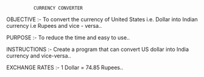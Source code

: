 
              CURRENCY CONVERTER

OBJECTIVE :- To convert the currency of United States 
             i.e. Dollar into Indian currency i.e 
             Rupees and vice - versa..

PURPOSE :- To reduce the time and easy to use..

INSTRUCTIONS :-
              Create a program that can convert 
              US dollar into India currency and
              vice-versa..

EXCHANGE RATES :-
               1 Dollar = 74.85 Rupees..
